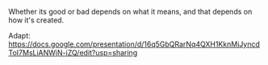Whether its good or bad depends on what it means, and that depends on how it's created.

Adapt: https://docs.google.com/presentation/d/16q5GbQRarNq4QXH1KknMiJyncdToI7MsLiANWjN-iZQ/edit?usp=sharing
